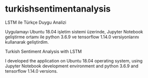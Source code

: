# turkishsentimentanalysis
LSTM ile Türkçe Duygu Analizi

Uygulamayı Ubuntu 18.04 işletim sistemi üzerinde, Jupyter Notebook geliştirme ortamı ile python 3.6.9 ve tensorflow 1.14.0 versiyonlarını kullanarak geliştirdim.


Turkish Sentiment Analysis with LSTM

I developed the application on Ubuntu 18.04 operating system, using Jupyter Notebook development environment and python 3.6.9 and tensorflow 1.14.0 versions.


